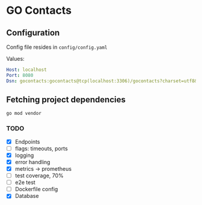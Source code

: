# GO Contacts

## Configuration
Config file resides in ```config/config.yaml```

Values:
``` yaml
Host: localhost
Port: 8080
Dsn: gocontacts:gocontacts@tcp(localhost:3306)/gocontacts?charset=utf8&parseTime=true
```

## Fetching project dependencies
``` shell
go mod vendor
```


### TODO
- [x] Endpoints
- [ ] flags: timeouts, ports
- [x] logging
- [x] error handling
- [x] metrics -> prometheus
- [ ] test coverage, 70%
- [ ] e2e test
- [ ] Dockerfile config
- [x] Database
